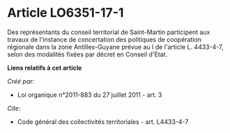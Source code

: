 # Article LO6351-17-1

Des représentants du conseil territorial de Saint-Martin participent aux travaux de l'instance de concertation des politiques
de coopération régionale dans la zone Antilles-Guyane prévue au I de l'article L. 4433-4-7, selon des modalités fixées par
décret en Conseil d'Etat.

**Liens relatifs à cet article**

_Créé par_:

  - Loi organique n°2011-883 du 27 juillet 2011 - art. 3

_Cite_:

  - Code général des collectivités territoriales - art. L4433-4-7

